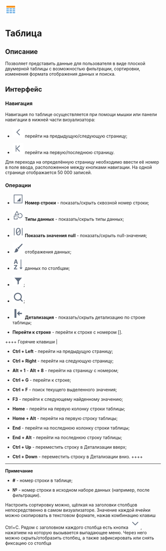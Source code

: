 ![](../../media/app/icons/view_types_18/view_types_default-02.svg)
# Таблица

## Описание

Позволяет представить данные для пользователя в виде плоской двумерной таблицы с возможностью фильтрации, сортировки, изменения формата отображения данных и поиска.


## Интерфейс

### Навигация
Навигация по таблице осуществляется при помощи мышки или панели навигации в нижней части визуализатора:


*  ![](../../media/app/icons/toolbar_18/toolbar_18_17.svg) перейти на предыдущую/следующую страницу;

*  ![](../../media/app/icons/toolbar_18/toolbar_18_15.svg) перейти на первую/последнюю страницу.

Для перехода на определённую страницу необходимо ввести её номер в поле ввода, расположенное между кнопками навигации.
На одной странице отображается 50 000 записей.

### Операции


*  ![](../../media/app/visualization/toolbar_18_table_1.svg) **Номер строки** - показать/скрыть сквозной номер строки;

*  ![](../../media/app/visualization/toolbar_18_table_0.svg) **Типы данных** - показать/скрыть типы данных;

*  ![](../../media/app/visualization/toolbar_18_92.svg) **Показать значения null** - показать/скрыть null-значения;

*  ![](../../media/app/visualization/toolbar_18_118.svg) отображения данных;

*  ![](../../media/app/visualization/toolbar_18_116.svg) данных по столбцам;

*  ![](../../media/app/visualization/toolbar_18_117.svg);

*  ![](../../media/app/visualization/toolbar_18_33.svg);

*  ![](../../media/app/visualization/toolbar_18_171.svg) **Детализация** - показать/скрыть детализацию по строке таблицы;

*  **Перейти к строке** - перейти к строке с номером [].


++++ Горячие клавиши |

*  **Ctrl + Left** - перейти на предыдущую страницу;

*  **Ctrl + Right** - перейти на следующую страницу;

*  **Alt + 1** - **Alt + 8** - перейти на страницу с номером;

*  **Ctrl + G** - перейти к строке;

*  **Ctrl + F** - поиск текущего выделенного значения;

*  **F3** - перейти к следующему найденному значению;

*  **Home** - перейти на первую колонку строки таблицы;

*  **Home + Alt** - перейти на первую строку таблицы;

*  **End** - перейти на последнюю колонку строки таблицы;

*  **End + Alt** - перейти на последнюю строку таблицы;

*  **Ctrl + Up** - переместить строку в Детализации вверх;

*  **Ctrl + Down** - переместить строку в Детализации вниз.
++++

--------

**Примечание**

*  **#** - номер строки в таблице;

*  **№** - номер строки в исходном наборе данных (например, после фильтрации).

Настроить сортировку можно, щёлкая на заголовки столбцов непосредственно в самом визуализаторе.
Значение каждой ячейки можно скопировать в текстовом формате, нажав комбинацию клавиш Ctrl+C.
Рядом с заголовком каждого столбца есть кнопка ![](../../media/app/visualization/toolbar_18_20.svg), нажатием на которую вызывается выпадающее меню. Через него можно скрыть/отобразить столбец, а также зафиксировать или снять фиксацию со столбца


